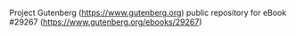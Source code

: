 Project Gutenberg (https://www.gutenberg.org) public repository for eBook #29267 (https://www.gutenberg.org/ebooks/29267)
